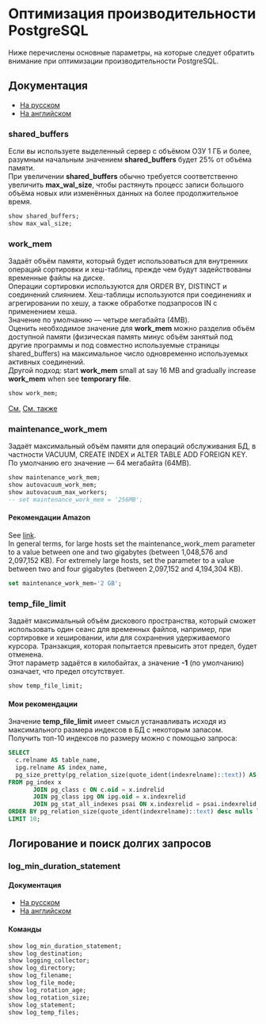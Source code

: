 # Оптимизация производительности PostgreSQL

Ниже перечислены основные параметры, на  которые следует обратить внимание при оптимизации производительности PostgreSQL.

## Документация
- [На русском](https://postgrespro.ru/docs/postgrespro/10/runtime-config-resource)
- [На английском](https://www.postgresql.org/docs/10/runtime-config-resource.html)

### shared_buffers
Если вы используете выделенный сервер с объёмом ОЗУ 1 ГБ и более, разумным начальным значением **shared_buffers** будет 25% от объёма памяти.  
При увеличении **shared_buffers** обычно требуется соответственно увеличить **max_wal_size**, чтобы растянуть процесс записи большого объёма новых или изменённых данных на более продолжительное время.
```sql
show shared_buffers;
show max_wal_size;
```

### work_mem
Задаёт объём памяти, который будет использоваться для внутренних операций сортировки и хеш-таблиц, прежде чем будут задействованы временные файлы на диске.  
Операции сортировки используются для ORDER BY, DISTINCT и соединений слиянием. Хеш-таблицы используются при соединениях и агрегировании по хешу, а также обработке подзапросов IN с применением хеша.  
Значение по умолчанию — четыре мегабайта (4MB).  
Оценить необходимое значение для **work_mem** можно разделив объём доступной памяти (физическая память минус объём занятый под другие программы и под совместно используемые страницы shared_buffers) на максимальное число одновременно используемых активных соединений.  
Другой подход: start **work_mem** small at say 16 MB and gradually increase **work_mem** when see **temporary file**.  
```sql
show work_mem;
```

[См.](https://www.citusdata.com/blog/2018/06/12/configuring-work-mem-on-postgres/)
[См. также](https://www.depesz.com/2011/07/03/understanding-postgresql-conf-work_mem/)

### maintenance_work_mem
Задаёт максимальный объём памяти для операций обслуживания БД, в частности VACUUM, CREATE INDEX и ALTER TABLE ADD FOREIGN KEY.  
По умолчанию его значение — 64 мегабайта (64MB).
```sql
show maintenance_work_mem;
show autovacuum_work_mem;
show autovacuum_max_workers;
-- set maintenance_work_mem = '256MB';
```

#### Рекомендации Amazon
See [link](https://docs.aws.amazon.com/AmazonRDS/latest/UserGuide/Appendix.PostgreSQL.CommonDBATasks.html).  
In general terms, for large hosts set the maintenance_work_mem parameter to a value between one and two gigabytes (between 1,048,576 and 2,097,152 KB). For extremely large hosts, set the parameter to a value between two and four gigabytes (between 2,097,152 and 4,194,304 KB).
```sql
set maintenance_work_mem='2 GB';
```

### temp_file_limit
Задаёт максимальный объём дискового пространства, который сможет использовать один сеанс для временных файлов, например, при сортировке и хешировании, или для сохранения удерживаемого курсора. Транзакция, которая попытается превысить этот предел, будет отменена.  
Этот параметр задаётся в килобайтах, а значение **-1** (по умолчанию) означает, что предел отсутствует. 

```sql
show temp_file_limit;
```

#### Мои рекомендации
Значение **temp_file_limit** имеет смысл устанавливать исходя из максимального размера индексов в БД с некоторым запасом.  
Получить топ-10 индексов по размеру можно с помощью запроса:
```sql
SELECT
  c.relname AS table_name,
  ipg.relname AS index_name,
  pg_size_pretty(pg_relation_size(quote_ident(indexrelname)::text)) AS index_size
FROM pg_index x
       JOIN pg_class c ON c.oid = x.indrelid
       JOIN pg_class ipg ON ipg.oid = x.indexrelid
       JOIN pg_stat_all_indexes psai ON x.indexrelid = psai.indexrelid AND psai.schemaname = 'public'
ORDER BY pg_relation_size(quote_ident(indexrelname)::text) desc nulls last
LIMIT 10;
```

## Логирование и поиск долгих запросов
### log_min_duration_statement
#### Документация
- [На русском](https://postgrespro.ru/docs/postgrespro/10/runtime-config-logging)
- [На английском](https://www.postgresql.org/docs/10/runtime-config-logging.html)

#### Команды
```sql
show log_min_duration_statement;
show log_destination;
show logging_collector;
show log_directory;
show log_filename;
show log_file_mode;
show log_rotation_age;
show log_rotation_size;
show log_statement;
show log_temp_files;
```
